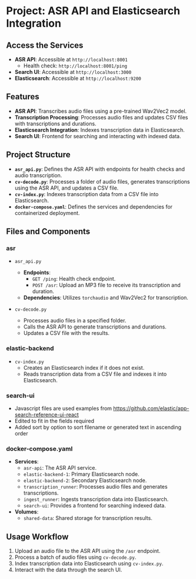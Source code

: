 # Project: ASR API and Elasticsearch Integration

## Access the Services
- **ASR API**: Accessible at `http://localhost:8001`
  - Health check: `http://localhost:8001/ping`
- **Search UI**: Accessible at `http://localhost:3000`
- **Elasticsearch**: Accessible at `http://localhost:9200`


## Features
- **ASR API**: Transcribes audio files using a pre-trained Wav2Vec2 model.
- **Transcription Processing**: Processes audio files and updates CSV files with transcriptions and durations.
- **Elasticsearch Integration**: Indexes transcription data in Elasticsearch.
- **Search UI**: Frontend for searching and interacting with indexed data.

## Project Structure
- **`asr_api.py`**: Defines the ASR API with endpoints for health checks and audio transcription.
- **`cv-decode.py`**: Processes a folder of audio files, generates transcriptions using the ASR API, and updates a CSV file.
- **`cv-index.py`**: Indexes transcription data from a CSV file into Elasticsearch.
- **`docker-compose.yaml`**: Defines the services and dependencies for containerized deployment.

## Files and Components

### asr
- `asr_api.py`
  - **Endpoints**:
    - `GET /ping`: Health check endpoint.
    - `POST /asr`: Upload an MP3 file to receive its transcription and duration.
  - **Dependencies**: Utilizes `torchaudio` and Wav2Vec2 for transcription.

 - `cv-decode.py`
   - Processes audio files in a specified folder.
   - Calls the ASR API to generate transcriptions and durations.
   - Updates a CSV file with the results.

### elastic-backend
 - `cv-index.py`
   - Creates an Elasticsearch index if it does not exist.
   - Reads transcription data from a CSV file and indexes it into Elasticsearch.

### search-ui
 - Javascript files are used examples from https://github.com/elastic/app-search-reference-ui-react
 - Edited to fit in the fields required
 - Added sort by option to sort filename or generated text in ascending order

### docker-compose.yaml
- **Services**:
  - `asr-api`: The ASR API service.
  - `elastic-backend-1`: Primary Elasticsearch node.
  - `elastic-backend-2`: Secondary Elasticsearch node.
  - `transcription_runner`: Processes audio files and generates transcriptions.
  - `ingest_runner`: Ingests transcription data into Elasticsearch.
  - `search-ui`: Provides a frontend for searching indexed data.
- **Volumes**:
  - `shared-data`: Shared storage for transcription results.

## Usage Workflow
1. Upload an audio file to the ASR API using the `/asr` endpoint.
2. Process a batch of audio files using `cv-decode.py`.
3. Index transcription data into Elasticsearch using `cv-index.py`.
4. Interact with the data through the search UI.



